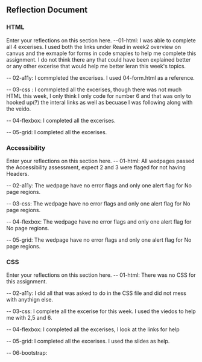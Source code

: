 ## Reflection Document

### HTML

Enter your reflections on this section here.
--01-html: I was able to complete all 4 excerises. I used both the links under Read in week2 overview on canvus and the exmaple for forms in code smaples to help me complete this assignment. I do not think there any that could have been explained better or any other excerise that would help me better leran this week's topics.

-- 02-a11y: I commpleted the excerises. I used 04-form.html as a reference.

-- 03-css : I commpleted all the excerises, though there was not much HTML this week, I only think I only code for number 6 and that was only to hooked up(?) the interal links as well as becuase I was following along with the veido.

-- 04-flexbox: I completed all the excerises.

-- 05-grid: I completed all the excerises.

### Accessibility

Enter your reflections on this section here.
-- 01-html: All wedpages passed the Accessibility assessment, expect 2 and 3 were flaged for not having Headers.

-- 02-a11y: The wedpage have no error flags and only one alert flag for No page regions.

-- 03-css: The wedpage have no error flags and only one alert flag for No page regions.

-- 04-flexbox: The wedpage have no error flags and only one alert flag for No page regions.

-- 05-grid: The wedpage have no error flags and only one alert flag for No page regions.

### CSS

Enter your reflections on this section here.
-- 01-html: There was no CSS for this assignment.

-- 02-a11y: I did all that was asked to do in the CSS file and did not mess with anythign else.

-- 03-css: I complete all the excerise for this week. I used the viedos to help me with 2,5 and 6.

-- 04-flexbox: I completed all the excerises, I look at the links for help

-- 05-grid: I completed all the excerises. I used the slides as help.

-- 06-bootstrap:
